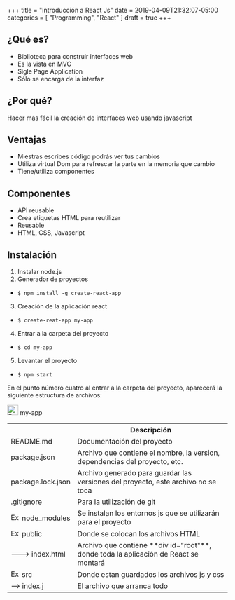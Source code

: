 +++
title = "Introducción a React Js"
date = 2019-04-09T21:32:07-05:00
categories = [ "Programming", "React" ]
draft = true
+++


## ¿Qué es?
- Biblioteca para construir interfaces web
- Es la vista en MVC
- Sigle Page Application
- Sólo se encarga de la interfaz


## ¿Por qué?
Hacer más fácil la creación de interfaces web usando javascript

## Ventajas
- Miestras escribes código podrás ver tus cambios
- Utiliza virtual Dom para refrescar la parte en la memoria que cambio
- Tiene/utiliza componentes

## Componentes
- API reusable
- Crea etiquetas HTML para reutilizar
- Reusable
- HTML, CSS, Javascript

## Instalación
1. Instalar node.js
2. Generador de proyectos

* ```$ npm install -g create-react-app```



3. Creación de la aplicación react

* ```$ create-reat-app my-app```

4. Entrar a la carpeta del proyecto

* `$ cd my-app`

5. Levantar el proyecto

* `$ npm start`


En el punto número cuatro al entrar a la carpeta del proyecto, aparecerá la siguiente estructura de archivos:

<img src="http://aux.iconspalace.com/uploads/folder-icon-256-1787672482.png" alt="Example" width="25" height="23"/>  my-app

<table>
  <tr>
    <th></th>
    <th>Descripción </th>
  </tr>
  <tr>
    <td>README.md</th>
    <td> Documentación del proyecto</th>
  </tr>
  <tr>
    <td>package.json</th>
    <td>Archivo que contiene el nombre, la version, dependencias del proyecto, etc.</th>
  </tr>
    <tr>
    <td>package.lock.json</th>
    <td>Archivo generado para guardar las versiones del proyecto, este archivo no se toca</th>
  </tr>
    <tr>
    <td>.gitignore</th>
    <td>Para la utilización de git</th>
  </tr>
    <tr>
    <td><img src="http://aux.iconspalace.com/uploads/folder-icon-256-1787672482.png" alt="Example" width="21" height="17"/> node_modules</th>
    <td>Se instalan los entornos js que se utilizarán para el proyecto</th>
  </tr>
    <tr>
    <td><img src="http://aux.iconspalace.com/uploads/folder-icon-256-1787672482.png" alt="Example" width="21" height="17"/> public</th>
    <td>Donde se colocan los archivos HTML</th>
  </tr>
  <tr>
    <td>---> index.html</th>
    <td>Archivo que contiene **div id="root"**, donde toda la aplicación de React se montará</th>
  </tr>
  <tr>
    <td><img src="http://aux.iconspalace.com/uploads/folder-icon-256-1787672482.png" alt="Example" width="21" height="17"/> src</th>
    <td>Donde estan guardados los archivos js y css</th>
  </tr>
    <tr>
    <td> --> index.j</th>
    <td>El archivo que arranca todo</th>
  </tr>
</table>
